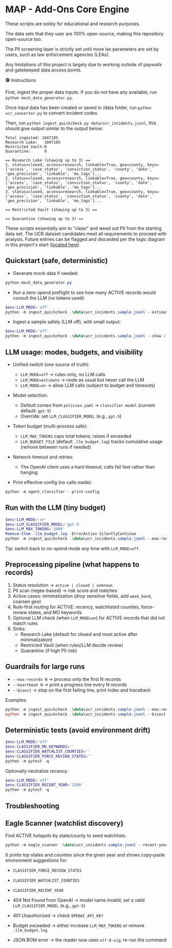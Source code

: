 # MAP - Add-Ons Core Engine

These scripts are solely for educational and research purposes.

The data sets that they user are 100% open-source, making this repository open-source too.

The PII screening layer is strictly set until more lax parameters are set by users, such as law enforcement agencies (LEAs).

Any limitations of this project is largely due to working outside of paywalls and gatekeeped data access points.

🕵 Instructions

First, ingest the proper data inputs. If you do not have any available, run ```python mock_data_generator.py```.

Once input data has been created or saved in /data folder, run ```python ucr_converter.py``` to convert incident codes.

Then, run ```python ingest_quickcheck.py data/ucr_incidents.jsonl```, this should give output similar to the output below:

```
Total ingested: 1047185
Research Lake:   1047185
Restricted Vault:0
Quarantine:      0

== Research Lake (showing up to 3) ==
1. status=closed, access=research, linkable=True, geo=county, keys=['access', 'case_status', 'conviction_status', 'county', 'date', 'geo_precision', 'linkable', 'mo_tags']...
2. status=closed, access=research, linkable=True, geo=county, keys=['access', 'case_status', 'conviction_status', 'county', 'date', 'geo_precision', 'linkable', 'mo_tags']...
3. status=closed, access=research, linkable=True, geo=county, keys=['access', 'case_status', 'conviction_status', 'county', 'date', 'geo_precision', 'linkable', 'mo_tags']...

== Restricted Vault (showing up to 3) ==

== Quarantine (showing up to 3) ==

```

These scripts essentially aim to "clean" and weed out PII from the starting data set. The UCR dataset candidates meet all requirements to proceed with analysis. Future entries can be flagged and discarded per the logic diagram in this project's start ([located here](../media/golden_sparrow.png))


## Quickstart (safe, deterministic)

- Generate mock data if needed:
```powershell
python mock_data_generator.py
```

- Run a zero-spend preflight to see how many ACTIVE records would consult the LLM (no tokens used):
```powershell
$env:LLM_MODE='off'
python -m ingest_quickcheck .\data\ucr_incidents.sample.jsonl --estimate-llm --estimate-only
```

- Ingest a sample safely (LLM off), with small output:
```powershell
$env:LLM_MODE='off'
python -m ingest_quickcheck .\data\ucr_incidents.sample.jsonl --show 2 --top-restricted 5 --heartbeat 1000
```


## LLM usage: modes, budgets, and visibility

- Unified switch (one source of truth):
  - `LLM_MODE=off` → rules-only, no LLM calls
  - `LLM_MODE=estimate` → route as usual but never call the LLM
  - `LLM_MODE=on` → allow LLM calls (subject to budget and timeouts)

- Model selection:
  - Default comes from `policies.yaml` → `classifier.model` (current default: `gpt-5`)
  - Override: set `LLM_CLASSIFIER_MODEL` (e.g., `gpt-5`)

- Token budget (multi-process safe):
  - `LLM_MAX_TOKENS` caps total tokens; raises if exceeded
  - `LLM_BUDGET_FILE` (default `.llm_budget.log`) tracks cumulative usage (remove between runs if needed)

- Network timeout and retries:
  - The OpenAI client uses a hard timeout; calls fail fast rather than hanging

- Print effective config (no calls made):
```powershell
python -m agent_classifier --print-config
```


## Run with the LLM (tiny budget)

```powershell
$env:LLM_MODE='on'
$env:LLM_CLASSIFIER_MODEL='gpt-5'
$env:LLM_MAX_TOKENS='2000'
Remove-Item .llm_budget.log -ErrorAction SilentlyContinue
python -m ingest_quickcheck .\data\ucr_incidents.sample.jsonl --max-records 200 --show 2 --heartbeat 100
```

Tip: switch back to no-spend mode any time with `LLM_MODE=off`.


## Preprocessing pipeline (what happens to records)

1) Status resolution → `active | closed | unknown`
2) PII scan (regex-based) → risk score and matches
3) Active cases: minimalization (drop sensitive fields, add `week_band`, coarsen geo)
4) Rule-first routing for ACTIVE: recency, watchlisted counties, force-review states, and MO keywords
5) Optional LLM check (when `LLM_MODE=on`) for ACTIVE records that did not match rules
6) Sinks:
   - Research Lake (default for closed and most active after minimalization)
   - Restricted Vault (when rules/LLM decide review)
   - Quarantine (if high PII risk)


## Guardrails for large runs

- `--max-records N` → process only the first N records
- `--heartbeat N` → print a progress line every N records
- `--bisect` → stop on the first failing line, print index and traceback

Examples:
```powershell
python -m ingest_quickcheck .\data\ucr_incidents.sample.jsonl --max-records 1000 --heartbeat 200 --show 2
python -m ingest_quickcheck .\data\ucr_incidents.sample.jsonl --bisect --max-records 500
```


## Deterministic tests (avoid environment drift)

```powershell
$env:LLM_MODE='off'
$env:CLASSIFIER_MO_KEYWORDS=''
$env:CLASSIFIER_WATCHLIST_COUNTIES=''
$env:CLASSIFIER_FORCE_REVIEW_STATES=''
python -m pytest -q
```

Optionally neutralize recency:
```powershell
$env:LLM_MODE='off'
$env:CLASSIFIER_RECENT_YEAR='2100'
python -m pytest -q
```


## Troubleshooting

## Eagle Scanner (watchlist discovery)

Find ACTIVE hotspots by state/county to seed watchlists:

```powershell
python -m eagle_scanner .\data\ucr_incidents.sample.jsonl --recent-year 2015 --top 15
```

It prints top states and counties since the given year and shows copy‑paste
environment suggestions for:
- `CLASSIFIER_FORCE_REVIEW_STATES`
- `CLASSIFIER_WATCHLIST_COUNTIES`
- `CLASSIFIER_RECENT_YEAR`


- 404 Not Found from OpenAI → model name invalid; set a valid `LLM_CLASSIFIER_MODEL` (e.g., `gpt-5`)
- 401 Unauthorized → check `OPENAI_API_KEY`
- Budget exceeded → either increase `LLM_MAX_TOKENS` or remove `.llm_budget.log`
- JSON BOM error → the reader now uses `utf-8-sig`; re-run the command